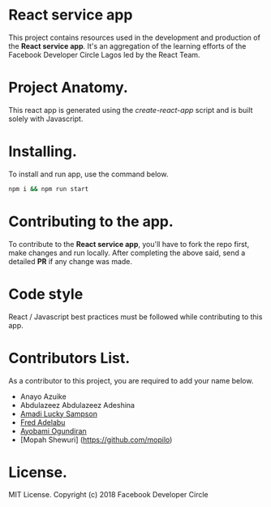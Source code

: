 # React service app
This project contains resources used in the development and production of the **React service app**. It's an aggregation of the learning efforts of the Facebook Developer Circle Lagos led by the React Team.

# Project Anatomy.
This react app is generated using the *create-react-app* script and is built solely with Javascript.

# Installing.
To install and run app, use the command below.
```sh
npm i && npm run start
```

# Contributing to the app.
To contribute to the **React service app**, you'll have to fork the repo first, make changes and run locally. After completing the above said, send a detailed **PR** if any change was made.

# Code style
React / Javascript best practices must be followed while contributing to this app.

# Contributors List.
As a contributor to this project, you are required to add your name below.
* Anayo Azuike
* Abdulazeez Abdulazeez Adeshina
* [Amadi Lucky Sampson ](https://github.com/w3bh4ck)
* [Fred Adelabu](https://github.com/fredneutron)
* [Ayobami Ogundiran](https://github.com/codingnninja)
* [Mopah Shewuri] (https://github.com/mopilo)

# License.
MIT License.
Copyright (c) 2018 Facebook Developer Circle
